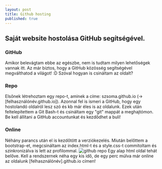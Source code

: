 ```yaml
---
layout: post
title: Github hosting
published: true
---
```


## Saját website hostolása GitHub segítségével.

### GitHub
Amikor belevágtam ebbe az egészbe, nem is tudtam milyen lehetőségek vannak itt. Az már biztos, hogy a GitHub közösség
segítségével megválthatod a világot! :D
Szóval hogyan is csináltam az oldalt?

### Repo
Elsőnek létrehoztam egy repo-t, aminek a címe: szsoma.github.io (-> [felhasználónév.github.io]). Azonnal fel is ismeri a GitHub, hogy egy hostolandó
oldalról lesz szó és kb már éles is az oldalunk.
Ezek után feltelepítettem a Git Bash-t és csináltam egy "git" mappát a meghajtómon. Be kell állítani a GitHub accountunkat 
és kezdődhet a buli!

### Online
Néhány parancs után el is kezdőtött a verziókezelés. Miután belőttem a bootstrap-et, megcsináltam az index.html-t és a style.css-t 
commitoltam és szinkronizálva is lett az profilommal.
![github repo](http://soma.shoprenter.hu/custom/soma/image/data/github-acc.PNG)
Egy alap html oldal tehát belőve. Kell a rendszernek néha egy kis idő, de egy perc múlva már online az oldalunk [felhasználónév].github.io címen!
